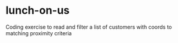 # lunch-on-us
Coding exercise to read and filter a list of customers with coords to matching proximity criteria
